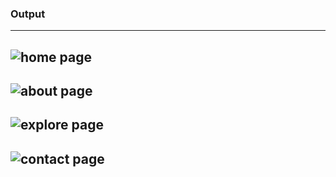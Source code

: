 ### Output 
---
![home page](./src/app/Home.png)
--- 
![about page](./src/app/About.png)
---
![explore page](./src/app/Explore.png)
---
![contact page](./src/app/Contact.png)
---